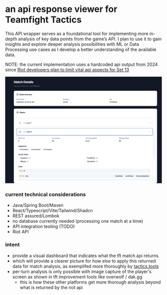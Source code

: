 # an api response viewer for Teamfight Tactics

This API wrapper serves as a foundational tool for implementing more in-depth analysis of key data points from the game’s API. I plan to use it to gain insights and explore deeper analysis possibilities with ML or Data Processing use cases as I develop a better understanding of the available data.

NOTE: the current implementation uses a hardcoded api output from 2024 since [Riot developers plan to limit vital api aspects for Set 13](https://x.com/Mortdog/status/1856785428852216007)

![alt text](docs/current_app.png)

### current technical considerations
- Java/Spring Boot/Maven
- React/Typescript/Vite/Tailwind/Shadcn
- REST assured/Lombok
- no database currently needed (processing one match at a time)
- API integration testing (TODO)
- Riot API

### intent
- provide a visual dashboard that indicates what the tft match api returns
- which will provide a clearer picture for how else to apply this returned data for match analysis, as exemplifed more thoroughly by [tactics.tools](https://tactics.tools/)
- per-turn analysis is only possible with image capture of the player's screen as shown in tft improvement tools like overwolf / dak.gg
    - this is how these other platforms get more thorough analysis beyond what is returned by the riot api